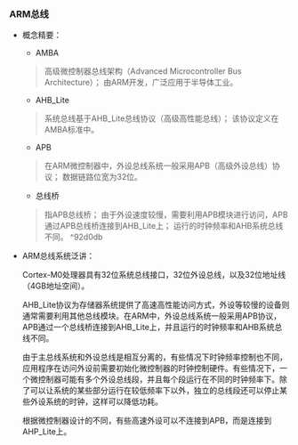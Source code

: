 ### ARM总线

* 概念精要：

  * AMBA
  > 高级微控制器总线架构（Advanced Microcontroller Bus Architecture）；
  > 由ARM开发，广泛应用于半导体工业。

  * AHB_Lite
  > 系统总线基于AHB_Lite总线协议（高级高性能总线）；
  > 该协议定义在AMBA标准中。

  * APB
  > 在ARM微控制器中，外设总线系统一般采用APB（高级外设总线）协议；
  > 数据链路位宽为32位。

  * 总线桥
  > 指APB总线桥；
  > 由于外设速度较慢，需要利用APB模块进行访问，APB通过APB总线桥连接到AHB_Lite上；
  > 运行的时钟频率和AHB系统总线不同。 ^92d0db

* ARM总线系统泛讲：

  Cortex-M0处理器具有32位系统总线接口，32位外设总线，以及32位地址线（4GB地址空间）。

  AHB_Lite协议为存储器系统提供了高速高性能访问方式，外设等较慢的设备则通常需要利用其他总线模块。在ARM中，外设总线系统一般采用APB协议，APB通过一个总线桥连接到AHB_Lite上，并且运行的时钟频率和AHB系统总线不同。

  由于主总线系统和外设总线是相互分离的，有些情况下时钟频率控制也不同，应用程序在访问外设前需要初始化微控制器的时钟控制硬件。有些情况下，一个微控制器可能有多个外设总线段，并且每个段运行在不同的时钟频率下。除了可以让系统的某些部分运行在较低频率下以外，独立的总线段还可以停止某些外设系统的时钟，这样可以降低功耗。
  
  根据微控制器设计的不同，有些高速外设可以不连接到APB，而是连接到AHP_Lite上。